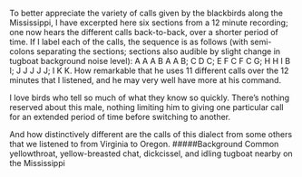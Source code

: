 To better appreciate the variety of calls given by the blackbirds along the Mississippi, I have excerpted here six sections from a 12 minute recording; one now hears the different calls back-to-back, over a shorter period of time. If I label each of the calls, the sequence is as follows (with semi-colons separating the sections; sections also audible by slight change in tugboat background noise level): A A A B A A B; C D C; E F C F C G; H H I B I; J J J J J; I K K. How remarkable that he uses 11 different calls over the 12 minutes that I listened, and he may very well have more at his command.

I love birds who tell so much of what they know so quickly. There’s nothing reserved about this male, nothing limiting him to giving one particular call for an extended period of time before switching to another. 

And how distinctively different are the calls of this dialect from some others that we listened to from Virginia to Oregon. 
#####Background
Common yellowthroat, yellow-breasted chat, dickcissel, and idling tugboat nearby on the Mississippi
